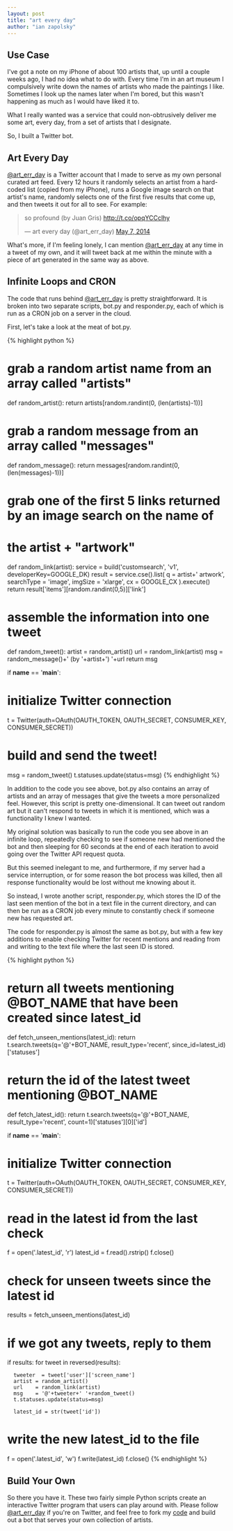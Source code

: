 ```yaml
---
layout: post
title: "art every day"
author: "ian zapolsky"
---
```


## Use Case

I've got a note on my iPhone of about 100 artists that, up until a couple weeks
ago, I had no idea what to do with. Every time I'm in an art museum I 
compulsively write down the names of artists who made the paintings I like. 
Sometimes I look up the names later when I'm bored, but this wasn't happening 
as much as I would have liked it to. 

What I really wanted was a service that could non-obtrusively deliver me some 
art, every day, from a set of artists that I designate.

So, I built a Twitter bot.

## Art Every Day

[@art\_err\_day][aed] is a Twitter account that I made to serve as my own
personal curated art feed. Every 12 hours it randomly selects an artist from a 
hard-coded list (copied from my iPhone), runs a Google image search on that 
artist's name, randomly selects one of the first five results that come up, and 
then tweets it out for all to see. For example:

<blockquote class="twitter-tweet" lang="en"><p>so profound (by Juan Gris) <a href="http://t.co/opqYCCclhy">http://t.co/opqYCCclhy</a></p>&mdash; art every day (@art_err_day) <a href="https://twitter.com/art_err_day/statuses/464011775285796866">May 7, 2014</a></blockquote>
<script async src="//platform.twitter.com/widgets.js" charset="utf-8"></script>

What's more, if I'm feeling lonely, I can mention [@art\_err\_day][aed] at any
time in a tweet of my own, and it will tweet back at me within the minute with 
a piece of art generated in the same way as above.

## Infinite Loops and CRON

The code that runs behind [@art\_err\_day][aed] is pretty straightforward. It
is broken into two separate scripts, bot.py and responder.py, each of which is
run as a CRON job on a server in the cloud.

First, let's take a look at the meat of bot.py.

{% highlight python %}
# grab a random artist name from an array called "artists"
def random_artist():
  return artists[random.randint(0, (len(artists)-1))]

# grab a random message from an array called "messages"
def random_message():
  return messages[random.randint(0, (len(messages)-1))]

# grab one of the first 5 links returned by an image search on the name of
# the artist + "artwork"
def random_link(artist):
  service = build('customsearch', 'v1', developerKey=GOOGLE_DK)
  result = service.cse().list(
      q          = artist+' artwork',
      searchType = 'image',
      imgSize    = 'xlarge',
      cx         = GOOGLE_CX
  ).execute()
  return result['items'][random.randint(0,5)]['link']

# assemble the information into one tweet
def random_tweet():
  artist = random_artist()
  url    = random_link(artist)
  msg    = random_message()+' (by '+artist+') '+url
  return msg

if __name__ == '__main__':

  # initialize Twitter connection
  t = Twitter(auth=OAuth(OAUTH_TOKEN, OAUTH_SECRET,
                         CONSUMER_KEY, CONSUMER_SECRET))

  # build and send the tweet!
  msg = random_tweet()
  t.statuses.update(status=msg)
{% endhighlight %}

In addition to the code you see above, bot.py also contains an array of artists 
and an array of messages that give the tweets a more personalized feel.
However, this script is pretty one-dimensional. It can tweet out random art
but it can't respond to tweets in which it is mentioned, which was a 
functionality I knew I wanted.

My original solution was basically to run the code you see above in an infinite
loop, repeatedly checking to see if someone new had mentioned the bot and then
sleeping for 60 seconds at the end of each iteration to avoid going over 
the Twitter API request quota. 

But this seemed inelegant to me, and furthermore, if my server had a
service interruption, or for some reason the bot process was killed, then all
response functionality would be lost without me knowing about it.

So instead, I wrote another script, responder.py, which stores the ID of the 
last seen mention of the bot in a text file in the current directory, and can 
then be run as a CRON job every minute to constantly check if someone new has
requested art. 

The code for responder.py is almost the same as bot.py, but
with a few key additions to enable checking Twitter for recent mentions and
reading from and writing to the text file where the last seen ID is stored.

{% highlight python %}
# return all tweets mentioning @BOT_NAME that have been created since latest_id
def fetch_unseen_mentions(latest_id):
  return t.search.tweets(q='@'+BOT_NAME, result_type='recent', since_id=latest_id)['statuses']

# return the id of the latest tweet mentioning @BOT_NAME
def fetch_latest_id():
  return t.search.tweets(q='@'+BOT_NAME, result_type='recent', count=1)['statuses'][0]['id']

if __name__ == '__main__':

  # initialize Twitter connection
  t = Twitter(auth=OAuth(OAUTH_TOKEN, OAUTH_SECRET,
                         CONSUMER_KEY, CONSUMER_SECRET))

  # read in the latest id from the last check
  f = open('.latest_id', 'r')
  latest_id = f.read().rstrip()
  f.close()

  # check for unseen tweets since the latest id
  results = fetch_unseen_mentions(latest_id)

  # if we got any tweets, reply to them
  if results:
    for tweet in reversed(results):

      tweeter  = tweet['user']['screen_name']
      artist = random_artist()
      url    = random_link(artist)
      msg    = '@'+tweeter+' '+random_tweet()
      t.statuses.update(status=msg)

      latest_id = str(tweet['id'])

  # write the new latest_id to the file
  f = open('.latest_id', 'w')
  f.write(latest_id)
  f.close()
{% endhighlight %}

## Build Your Own

So there you have it. These two fairly simple Python scripts create an 
interactive Twitter program that users can play around with. Please follow 
[@art\_err\_day][aed] if you're on Twitter, and feel free to fork my
[code][code] and build out a bot that serves your own collection of artists.

[aed]:https://twitter.com/art_err_day
[code]:https://github.com/ianzapolsky/art_err_day
